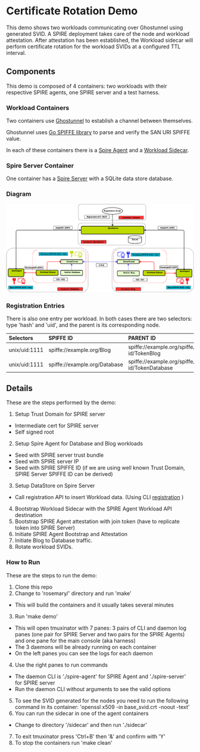 #  Certificate Rotation Demo

This demo shows two workloads communicating over Ghostunnel using generated SVID. A SPIRE deployment takes care of the 
node and workload attestation. After attestation has been established, the Workload sidecar will perform certificate rotation 
for the workload SVIDs at a configured TTL interval.

## Components

This demo is composed of 4 containers: two workloads with their respective SPIRE agents, one SPIRE server and a 
test harness.

### Workload Containers

Two containers use [Ghostunnel](https://github.com/spiffe/ghostunnel) to establish a channel between 
themselves.

Ghostunnel uses [Go SPIFFE library](https://github.com/spiffe/go-spiffe) to parse and verify the SAN URI SPIFFE value.

In each of these containers there is a [Spire Agent](https://github.com/spiffe/sri/tree/master/cmd/spire-agent) and a [Workload Sidecar](/rosemary/build/tools/sidecar).

### Spire Server Container

One container has a [Spire Server](https://github.com/spiffe/sri/tree/master/cmd/spire-server) with a SQLite data store database.


### Diagram

![GitHub Logo](rosemary_release.png)

### Registration Entries

There is also one entry per workload. In both cases there are two selectors: type 'hash' and 'uid', and the parent is its corresponding node.

| Selectors | SPIFFE ID | PARENT ID |
| :------ | :----- | :----------- |
| unix/uid:1111  | spiffe://example.org/Blog  | spiffe://example.org/spiffe/node-id/TokenBlog |  
| unix/uid:1111  | spiffe://example.org/Database   | spiffe://example.org/spiffe/node-id/TokenDatabase |  


## Details

These are the steps performed by the demo:

1. Setup Trust Domain for SPIRE server
- Intermediate cert for SPIRE server
- Self signed root 
2. Setup Spire Agent for Database and Blog workloads
- Seed with SPIRE server trust bundle
- Seed with SPIRE server IP 
- Seed with SPIRE SPIFFE ID (if we are using well known Trust Domain, SPIRE Server SPIFFE ID can be derived)
3. Setup DataStore on Spire Server
- Call registration API to insert Workload data. (Using CLI [registration](/rosemary/build/tools/registration) ) 
4. Bootstrap Workload Sidecar with the SPIRE Agent Workload API destination 
5. Bootstrap SPIRE Agent attestation with join token (have to replicate token into SPIRE Server)
6. Initiate SPIRE Agent Bootstrap and Attestation 
7. Initiate Blog to Database traffic.
8. Rotate workload SVIDs.

### How to Run

These are the steps to run the demo:

1. Clone this repo
2. Change to 'rosemary/' directory and run 'make'
- This will build the containers and it usually takes several minutes
3. Run 'make demo'
- This will open tmuxinator with 7 panes: 3 pairs of CLI and daemon log panes (one pair for SPIRE Server
and two pairs for the SPIRE Agents) and one pane for the main console (aka harness)
- The 3 daemons will be already running on each container
- On the left panes you can see the logs for each daemon
4. Use the right panes to run commands
- The daemon CLI is './spire-agent' for SPIRE Agent and './spire-server' for SPIRE server
- Run the daemon CLI without arguments to see the valid options
5. To see the SVID generated for the nodes you need to run the following command in its container: 'openssl x509 -in base_svid.crt -noout -text'
6. You can run the sidecar in one of the agent containers
- Change to directory '/sidecar' and then run './sidecar'
7. To exit tmuxinator press 'Ctrl+B' then '&' and confirm with 'Y'
8. To stop the containers run 'make clean'